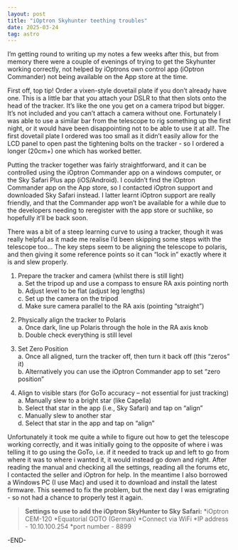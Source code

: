 ```yaml
---
layout: post
title: "iOptron Skyhunter teething troubles"
date: 2025-03-24
tag: astro
---
```



I’m getting round to writing up my notes a few weeks after this, but from memory there were a couple of evenings of trying to get the Skyhunter working correctly, not helped by iOptrons own control app (iOptron Commander) not being available on the App store at the time. 

First off, top tip!  Order a vixen-style dovetail plate if you don’t already have one.  This is a little bar that you attach your DSLR to that then slots onto the head of the tracker.  It’s like the one you get on a camera tripod but bigger.  It’s not included and you can’t attach a camera without one.  Fortunately I was able to use a similar bar from the telescope to rig something up the first night, or it would have been disappointing not to be able to use it at all!.  The first dovetail plate I ordered was too small as it didn’t easily allow for the LCD panel to open past the tightening bolts on the tracker - so I ordered a longer (20cm+) one which has worked better.

Putting the tracker together was fairly straightforward, and it can be controlled using the iOptron Commander app on a windows computer, or the Sky Safari Plus app (iOS/Android).  I couldn’t find the iOptron Commander app on the App store, so I contacted iOptron support and downloaded Sky Safari instead.  I latter learnt iOptron support are really friendly, and that the Commander app won’t be available for a while due to the developers needing to reregister with the app store or suchlike, so hopefully it’ll be back soon.  

There was a bit of a steep learning curve to using a tracker, though it was really helpful as it made me realise I’d been skipping some steps with the telescope too… The key steps seem to be aligning the telescope to polaris, and then giving it some reference points so it can “lock in” exactly where it is and slew properly. 

1. Prepare the tracker and camera (whilst there is still light)<br>
    a. Set the tripod up and use a compass to ensure RA axis pointing north  
    b. Adjust level to be flat (adjust leg lengths)  
    c. Set up the camera on the tripod  
    d. Make sure camera parallel to the RA axis (pointing “straight”)  

2. Physically align the tracker to Polaris<br>
    a. Once dark, line up Polaris through the hole in the RA axis knob  
    b. Double check everything is still level  

3. Set Zero Position<br>
    a. Once all aligned, turn the tracker off, then turn it back off (this “zeros” it)  
    b. Alternatively you can use the iOptron Commander app to set “zero position”  

4. Align to visible stars (for GoTo accuracy – not essential for just tracking)<br>
    a. Manually slew to a bright star (like Capella)  
    b. Select that star in the app (i.e., Sky Safari) and tap on “align”  
    c. Manually slew to another star  
    d. Select that star in the app and tap on “align”  

Unfortunately it took me quite a while to figure out how to get the telescope working correctly, and it was initially going to the opposite of where i was telling it to go using the GoTo, i.e. if it needed to track up and left to go from where it was to where i wanted it, it would instead go down and right.  After reading the manual and checking all the settings, reading all the forums etc, I contacted the seller and iOptron for help.  In the meantime I also borrowed a Windows PC (I use Mac) and used it to download and install the latest firmware.  This seemed to fix the problem, but the next day I was emigrating - so not had a chance to properly test it again.

> **Settings to use to add the iOptron SkyHunter to Sky Safari:**
> *iOptron CEM-120
> *Equatorial  GOTO (German)
> *Connect via WiFi
> *IP address - 10.10.100.254
> *port number - 8899

-END-

